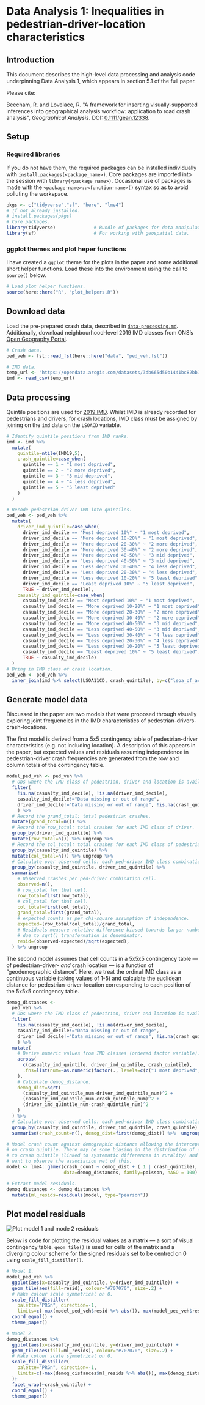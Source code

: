 Data Analysis 1: Inequalities in pedestrian-driver-location
characteristics
================

## Introduction

This document describes the high-level data processing and analysis code
underpinning Data Analysis 1, which appears in section 5.1 of the full
paper.

Please cite:

Beecham, R. and Lovelace, R. "A framework for inserting
visually-supported inferences into geographical analysis workflow:
application to road crash analysis", *Geographical Analysis*. DOI: [0.1111/gean.12338](https://doi.org/10.1111/gean.12338).

## Setup

### Required libraries

If you do not have them, the required packages can be installed
individually with `install.packages(<package_name>)`. Core packages are
imported into the session with `library(<package_name>)`. Occasional use
of packages is made with the `<package-name>::<function-name>()` syntax
so as to avoid polluting the workspace.

``` r
pkgs <- c("tidyverse","sf", "here", "lme4")
# If not already installed.
# install.packages(pkgs)
# Core packages.
library(tidyverse)              # Bundle of packages for data manipulation.
library(sf)                     # For working with geospatial data.
```

### ggplot themes and plot heper functions

I have created a `ggplot` theme for the plots in the paper and some
additional short helper functions. Load these into the environment using
the call to `source()` below.

``` r
# Load plot helper functions.
source(here::here("R", "plot_helpers.R"))
```

## Download data

Load the pre-prepared crash data, described in
[`data-processing.md`](data-processing.md). Additionally, download
neighbourhood-level 2019 IMD classes from ONS’s [Open Geography
Portal](https://geoportal.statistics.gov.uk/).

``` r
# Crash data.
ped_veh <- fst::read_fst(here::here("data", "ped_veh.fst"))

# IMD data.
temp_url <- "https://opendata.arcgis.com/datasets/3db665d50b1441bc82bb1fee74ccc95a_0.csv"
imd <- read_csv(temp_url)
```

## Data processing

Quintile positions are used for [2019
IMD](https://www.gov.uk/government/statistics/english-indices-of-deprivation-2019).
Whilst IMD is already recorded for pedestrians and drivers, for crash
locations, IMD class must be assigned by joining on the `imd` data on
the `LSOACD` variable.

``` r
# Identify quintile positions from IMD ranks.
imd <- imd %>%
  mutate(
    quintile=ntile(IMD19,5),
    crash_quintile=case_when(
      quintile == 1 ~ "1 most deprived",
      quintile == 2 ~ "2 more deprived",
      quintile == 3 ~ "3 mid deprived",
      quintile == 4 ~ "4 less deprived",
      quintile == 5 ~ "5 least deprived"
    )
  )

# Recode pedestrian-driver IMD into quintiles.
ped_veh <- ped_veh %>%
  mutate(
    driver_imd_quintile=case_when(
      driver_imd_decile == "Most deprived 10%" ~ "1 most deprived",
      driver_imd_decile == "More deprived 10-20%" ~ "1 most deprived",
      driver_imd_decile == "More deprived 20-30%" ~ "2 more deprived",
      driver_imd_decile == "More deprived 30-40%" ~ "2 more deprived",
      driver_imd_decile == "More deprived 40-50%" ~ "3 mid deprived",
      driver_imd_decile == "Less deprived 40-50%" ~ "3 mid deprived",
      driver_imd_decile == "Less deprived 30-40%" ~ "4 less deprived",
      driver_imd_decile == "Less deprived 20-30%" ~ "4 less deprived",
      driver_imd_decile == "Less deprived 10-20%" ~ "5 least deprived",
      driver_imd_decile == "Least deprived 10%" ~ "5 least deprived",
      TRUE ~ driver_imd_decile),
    casualty_imd_quintile=case_when(
      casualty_imd_decile == "Most deprived 10%" ~ "1 most deprived",
      casualty_imd_decile == "More deprived 10-20%" ~ "1 most deprived",
      casualty_imd_decile == "More deprived 20-30%" ~ "2 more deprived",
      casualty_imd_decile == "More deprived 30-40%" ~ "2 more deprived",
      casualty_imd_decile == "More deprived 40-50%" ~ "3 mid deprived",
      casualty_imd_decile == "Less deprived 40-50%" ~ "3 mid deprived",
      casualty_imd_decile == "Less deprived 30-40%" ~ "4 less deprived",
      casualty_imd_decile == "Less deprived 20-30%" ~ "4 less deprived",
      casualty_imd_decile == "Less deprived 10-20%" ~ "5 least deprived",
      casualty_imd_decile == "Least deprived 10%" ~ "5 least deprived",
      TRUE ~ casualty_imd_decile)
  )
# Bring in IMD class of crash location.
ped_veh <- ped_veh %>%
  inner_join(imd %>% select(LSOA11CD, crash_quintile), by=c("lsoa_of_accident_location"="LSOA11CD"))
```

## Generate model data

Discussed in the paper are two models that were proposed through
visually exploring joint frequencies in the IMD characteristics of
pedestrian-drivers-crash-locations.

The first model is derived from a 5x5 contingency table of
pedestrian-driver characteristics (e.g. not including location). A
description of this appears in the paper, but expected values and
residuals assuming independence in pedestrian-driver crash frequencies
are generated from the row and column totals of the contingency table.

``` r
model_ped_veh <- ped_veh %>%
  # Obs where the IMD class of pedestrian, driver and location is available.
  filter(
    !is.na(casualty_imd_decile), !is.na(driver_imd_decile),
    casualty_imd_decile!="Data missing or out of range",
    driver_imd_decile!="Data missing or out of range", !is.na(crash_quintile)
    ) %>%
  # Record the grand_total: total pedestrian crashes.
  mutate(grand_total=n()) %>%
  # Record the row_total: total crashes for each IMD class of driver.
  group_by(driver_imd_quintile) %>%
  mutate(row_total=n()) %>% ungroup %>%
  # Record the col_total: total crashes for each IMD class of pedestrian.
  group_by(casualty_imd_quintile) %>%
  mutate(col_total=n()) %>% ungroup %>%
  # Calculate over observed cells: each ped-driver IMD class combination.
  group_by(casualty_imd_quintile, driver_imd_quintile) %>%
  summarise(
    # Observed crashes per ped-driver combination cell.
    observed=n(),
    # row_total for that cell.
    row_total=first(row_total),
    # col_total for that cell.
    col_total=first(col_total),
    grand_total=first(grand_total),
    # expected counts as per chi-square assumption of independence.
    expected=(row_total*col_total)/grand_total,
    # Residuals measure relative difference biased towards larger numbers
    # due to sqrt() transformation in denominator.
    resid=(observed-expected)/sqrt(expected),
  ) %>% ungroup
```

The second model assumes that cell counts in a 5x5x5 contingency table —
of pedestrian-driver- *and* crash location — is a function of
“geodemographic distance”. Here, we treat the ordinal IMD class as a
continuous variable (taking values of 1-5) and calculate the euclidean
distance for pedestrian-driver-location corresponding to each position
of the 5x5x5 contingency table.

``` r
demog_distances <-
  ped_veh %>%
  # Obs where the IMD class of pedestrian, driver and location is available.
  filter(
    !is.na(casualty_imd_decile), !is.na(driver_imd_decile),
    casualty_imd_decile!="Data missing or out of range",
    driver_imd_decile!="Data missing or out of range", !is.na(crash_quintile)
    ) %>%
  mutate(
    # Derive numeric values from IMD classes (ordered factor variable).
    across(
      c(casualty_imd_quintile, driver_imd_quintile, crash_quintile),
      .fns=list(num=~as.numeric(factor(., levels=c(c("1 most deprived", "2 more deprived", "3 mid deprived", "4 less deprived", "5 least deprived")))))
    ),
    # Calculate demog_distance.
    demog_dist=sqrt(
      (casualty_imd_quintile_num-driver_imd_quintile_num)^2 +
      (casualty_imd_quintile_num-crash_quintile_num)^2 +
      (driver_imd_quintile_num-crash_quintile_num)^2
    )
  ) %>%
  # Calculate over observed cells: each ped-driver IMD class combination.
  group_by(casualty_imd_quintile, driver_imd_quintile, crash_quintile) %>%
  summarise(crash_count=n(), demog_dist=first(demog_dist)) %>%  ungroup()

# Model crash count against demographic distance allowing the intercept to vary
# on crash quintile. There may be some biasing in the distribution of counts due
# to crash quintile (linked to systematic differences in rurality) and so we
# want to observe the association net of this.
model <- lme4::glmer(crash_count ~ demog_dist + ( 1 | crash_quintile),
                     data=demog_distances, family=poisson, nAGQ = 100)

# Extract model residuals.
demog_distances <- demog_distances %>%
  mutate(ml_resids=residuals(model, type="pearson"))
```

## Plot model residuals

![Plot model 1 and mode 2 residuals](./img/demogs-models.svg)

Below is code for plotting the residual values as a matrix — a sort of
visual contingency table. `geom_tile()` is used for cells of the matrix
and a diverging colour scheme for the signed residuals set to be centred
on 0 using `scale_fill_distiller()`.

``` r
# Model 1.
model_ped_veh %>%
  ggplot(aes(x=casualty_imd_quintile, y=driver_imd_quintile)) +
  geom_tile(aes(fill=resid), colour="#707070", size=.2) +
  # Make colour scale symmetrical on 0.
  scale_fill_distiller(
    palette="PRGn", direction=-1,
    limits=c(-max(model_ped_veh$resid %>% abs()), max(model_ped_veh$resid %>% abs()))) +
  coord_equal() +
  theme_paper()

# Model 2.
demog_distances %>%
  ggplot(aes(x=casualty_imd_quintile, y=driver_imd_quintile)) +
  geom_tile(aes(fill=ml_resids), colour="#707070", size=.2) +
  # Make colour scale symmetrical on 0.
  scale_fill_distiller(
    palette="PRGn", direction=-1,
    limits=c(-max(demog_distances$ml_resids %>% abs()), max(demog_distances$ml_resids) %>% abs())
  )+
  facet_wrap(~crash_quintile) +
  coord_equal() +
  theme_paper()
```
